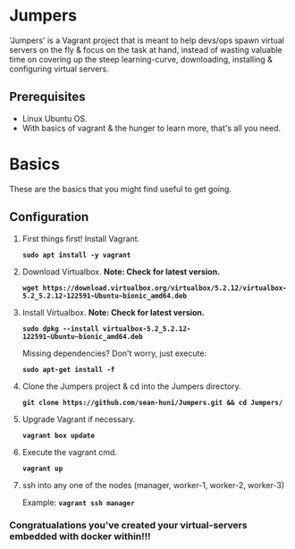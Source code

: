 # Jumpers
'Jumpers' is a Vagrant project that is meant to help devs/ops spawn virtual servers on the fly & focus on the task at hand, instead of wasting valuable time on covering up the steep learning-curve, downloading, installing & configuring virtual servers.

## Prerequisites
- Linux Ubuntu OS.
- With basics of vagrant & the hunger to learn more, that's all you need.

# Basics
These are the basics that you might find useful to get going.

## Configuration
1. First things first! Install Vagrant.
  
      **`sudo apt install -y vagrant`**

2. Download Virtualbox. **Note: Check for latest version.**

    **`wget https://download.virtualbox.org/virtualbox/5.2.12/virtualbox-5.2_5.2.12-122591~Ubuntu~bionic_amd64.deb`**
 
3. Install Virtualbox. **Note: Check for latest version.**

    **`sudo dpkg --install virtualbox-5.2_5.2.12-122591~Ubuntu~bionic_amd64.deb`**
    
    Missing dependencies? Don't worry, just execute:
    
    **`sudo apt-get install -f`**
 
4. Clone the Jumpers project & cd into the Jumpers directory.

    **`git clone https://github.com/sean-huni/Jumpers.git && cd Jumpers/`**

5. Upgrade Vagrant if necessary.

    **`vagrant box update`**

6. Execute the vagrant cmd.

    **`vagrant up`**
    
7. ssh into any one of the nodes (manager, worker-1, worker-2, worker-3)

    Example: **`vagrant ssh manager`**
    
### Congratualations you've created your virtual-servers embedded with docker within!!!
